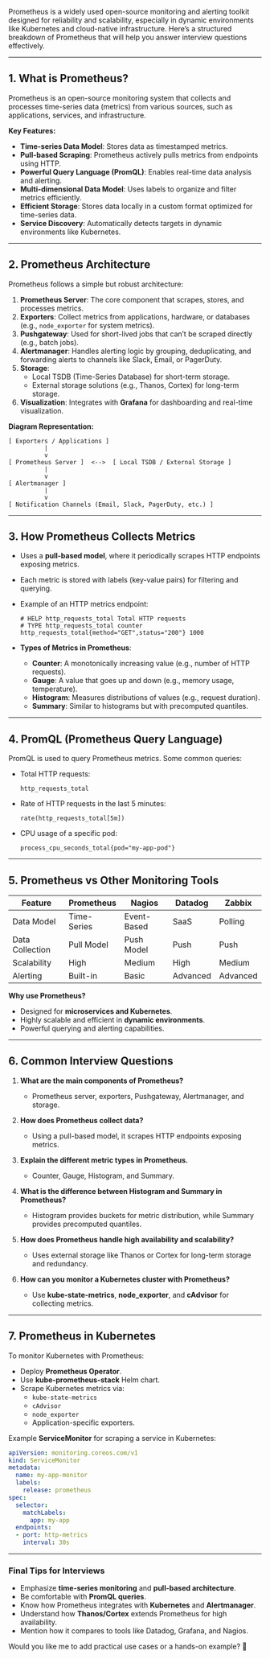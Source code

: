 Prometheus is a widely used open-source monitoring and alerting toolkit designed for reliability and scalability, especially in dynamic environments like Kubernetes and cloud-native infrastructure. Here’s a structured breakdown of Prometheus that will help you answer interview questions effectively.

---

## **1. What is Prometheus?**
Prometheus is an open-source monitoring system that collects and processes time-series data (metrics) from various sources, such as applications, services, and infrastructure.

**Key Features:**
- **Time-series Data Model**: Stores data as timestamped metrics.
- **Pull-based Scraping**: Prometheus actively pulls metrics from endpoints using HTTP.
- **Powerful Query Language (PromQL)**: Enables real-time data analysis and alerting.
- **Multi-dimensional Data Model**: Uses labels to organize and filter metrics efficiently.
- **Efficient Storage**: Stores data locally in a custom format optimized for time-series data.
- **Service Discovery**: Automatically detects targets in dynamic environments like Kubernetes.

---

## **2. Prometheus Architecture**
Prometheus follows a simple but robust architecture:

1. **Prometheus Server**: The core component that scrapes, stores, and processes metrics.
2. **Exporters**: Collect metrics from applications, hardware, or databases (e.g., `node_exporter` for system metrics).
3. **Pushgateway**: Used for short-lived jobs that can’t be scraped directly (e.g., batch jobs).
4. **Alertmanager**: Handles alerting logic by grouping, deduplicating, and forwarding alerts to channels like Slack, Email, or PagerDuty.
5. **Storage**:
   - Local TSDB (Time-Series Database) for short-term storage.
   - External storage solutions (e.g., Thanos, Cortex) for long-term storage.
6. **Visualization**: Integrates with **Grafana** for dashboarding and real-time visualization.

**Diagram Representation:**
```
[ Exporters / Applications ]
          |
          v
[ Prometheus Server ]  <-->  [ Local TSDB / External Storage ]
          |
          v
[ Alertmanager ]
          |
          v
[ Notification Channels (Email, Slack, PagerDuty, etc.) ]
```

---

## **3. How Prometheus Collects Metrics**
- Uses a **pull-based model**, where it periodically scrapes HTTP endpoints exposing metrics.
- Each metric is stored with labels (key-value pairs) for filtering and querying.
- Example of an HTTP metrics endpoint:
  ```
  # HELP http_requests_total Total HTTP requests
  # TYPE http_requests_total counter
  http_requests_total{method="GET",status="200"} 1000
  ```

- **Types of Metrics in Prometheus**:
  - **Counter**: A monotonically increasing value (e.g., number of HTTP requests).
  - **Gauge**: A value that goes up and down (e.g., memory usage, temperature).
  - **Histogram**: Measures distributions of values (e.g., request duration).
  - **Summary**: Similar to histograms but with precomputed quantiles.

---

## **4. PromQL (Prometheus Query Language)**
PromQL is used to query Prometheus metrics. Some common queries:
- Total HTTP requests:  
  ```
  http_requests_total
  ```
- Rate of HTTP requests in the last 5 minutes:  
  ```
  rate(http_requests_total[5m])
  ```
- CPU usage of a specific pod:  
  ```
  process_cpu_seconds_total{pod="my-app-pod"}
  ```

---

## **5. Prometheus vs Other Monitoring Tools**
| Feature            | Prometheus  | Nagios | Datadog | Zabbix |
|-------------------|------------|--------|---------|--------|
| Data Model       | Time-Series | Event-Based | SaaS | Polling |
| Data Collection  | Pull Model  | Push Model | Push | Push |
| Scalability     | High        | Medium | High | Medium |
| Alerting       | Built-in    | Basic | Advanced | Advanced |

**Why use Prometheus?**  
- Designed for **microservices and Kubernetes**.
- Highly scalable and efficient in **dynamic environments**.
- Powerful querying and alerting capabilities.

---

## **6. Common Interview Questions**
1. **What are the main components of Prometheus?**
   - Prometheus server, exporters, Pushgateway, Alertmanager, and storage.
  
2. **How does Prometheus collect data?**
   - Using a pull-based model, it scrapes HTTP endpoints exposing metrics.

3. **Explain the different metric types in Prometheus.**
   - Counter, Gauge, Histogram, and Summary.

4. **What is the difference between Histogram and Summary in Prometheus?**
   - Histogram provides buckets for metric distribution, while Summary provides precomputed quantiles.

5. **How does Prometheus handle high availability and scalability?**
   - Uses external storage like Thanos or Cortex for long-term storage and redundancy.

6. **How can you monitor a Kubernetes cluster with Prometheus?**
   - Use **kube-state-metrics**, **node_exporter**, and **cAdvisor** for collecting metrics.

---

## **7. Prometheus in Kubernetes**
To monitor Kubernetes with Prometheus:
- Deploy **Prometheus Operator**.
- Use **kube-prometheus-stack** Helm chart.
- Scrape Kubernetes metrics via:
  - `kube-state-metrics`
  - `cAdvisor`
  - `node_exporter`
  - Application-specific exporters.

Example **ServiceMonitor** for scraping a service in Kubernetes:
```yaml
apiVersion: monitoring.coreos.com/v1
kind: ServiceMonitor
metadata:
  name: my-app-monitor
  labels:
    release: prometheus
spec:
  selector:
    matchLabels:
      app: my-app
  endpoints:
  - port: http-metrics
    interval: 30s
```

---

### **Final Tips for Interviews**
- Emphasize **time-series monitoring** and **pull-based architecture**.
- Be comfortable with **PromQL queries**.
- Know how Prometheus integrates with **Kubernetes** and **Alertmanager**.
- Understand how **Thanos/Cortex** extends Prometheus for high availability.
- Mention how it compares to tools like Datadog, Grafana, and Nagios.

Would you like me to add practical use cases or a hands-on example? 🚀